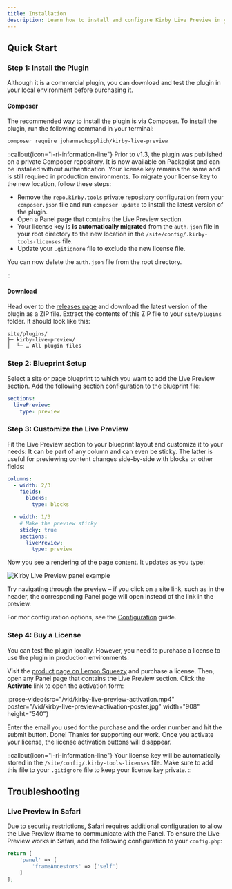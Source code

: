 ```yaml
---
title: Installation
description: Learn how to install and configure Kirby Live Preview in your Kirby project.
---
```


## Quick Start

### Step 1: Install the Plugin

Although it is a commercial plugin, you can download and test the plugin in your local environment before purchasing it.

#### Composer

The recommended way to install the plugin is via Composer. To install the plugin, run the following command in your terminal:

```bash
composer require johannschopplich/kirby-live-preview
```

::callout{icon="i-ri-information-line"}
Prior to v1.3, the plugin was published on a private Composer repository. It is now available on Packagist and can be installed without authentication. Your license key remains the same and is still required in production environments. To migrate your license key to the new location, follow these steps:

- Remove the `repo.kirby.tools` private repository configuration from your `composer.json` file and run `composer update` to install the latest version of the plugin.
- Open a Panel page that contains the Live Preview section.
- Your license key is **is automatically migrated** from the `auth.json` file in your root directory to the new location in the `/site/config/.kirby-tools-licenses` file.
- Update your `.gitignore` file to exclude the new license file.

You can now delete the `auth.json` file from the root directory.

::

#### Download

Head over to the [releases page](https://github.com/kirby-tools/kirby-live-preview/releases) and download the latest version of the plugin as a ZIP file. Extract the contents of this ZIP file to your `site/plugins` folder. It should look like this:

```
site/plugins/
├─ kirby-live-preview/
│  └─ … All plugin files
```

### Step 2: Blueprint Setup

Select a site or page blueprint to which you want to add the Live Preview section. Add the following section configuration to the blueprint file:

```yaml [pages/default.yml]
sections:
  livePreview:
    type: preview
```

### Step 3: Customize the Live Preview

Fit the Live Preview section to your blueprint layout and customize it to your needs: It can be part of any column and can even be sticky. The latter is useful for previewing content changes side-by-side with blocks or other fields:

```yaml [pages/default.yml]
columns:
  - width: 2/3
    fields:
      blocks:
        type: blocks

  - width: 1/3
    # Make the preview sticky
    sticky: true
    sections:
      livePreview:
        type: preview
```

Now you see a rendering of the page content. It updates as you type:

![Kirby Live Preview panel example](/img/kirby-live-preview-panel-example.png)

Try navigating through the preview – if you click on a site link, such as in the header, the corresponding Panel page will open instead of the link in the preview.

For mor configuration options, see the [Configuration](/docs/live-preview/configuration) guide.

### Step 4: Buy a License

You can test the plugin locally. However, you need to purchase a license to use the plugin in production environments.

Visit the [product page on Lemon Squeezy](https://byjohann.lemonsqueezy.com/buy/359409ce-840d-48c4-aca3-e7d79a95f6d4) and purchase a license. Then, open any Panel page that contains the Live Preview section. Click the **Activate** link to open the activation form:

:prose-video{src="/vid/kirby-live-preview-activation.mp4" poster="/vid/kirby-live-preview-activation-poster.jpg" width="908" height="540"}

Enter the email you used for the purchase and the order number and hit the submit button. Done! Thanks for supporting our work. Once you activate your license, the license activation buttons will disappear.

::callout{icon="i-ri-information-line"}
Your license key will be automatically stored in the `/site/config/.kirby-tools-licenses` file. Make sure to add this file to your `.gitignore` file to keep your license key private.
::

## Troubleshooting

### Live Preview in Safari

Due to security restrictions, Safari requires additional configuration to allow the Live Preview iframe to communicate with the Panel. To ensure the Live Preview works in Safari, add the following configuration to your `config.php`:

```php [config.php]
return [
    'panel' => [
        'frameAncestors' => ['self']
    ]
];
```
